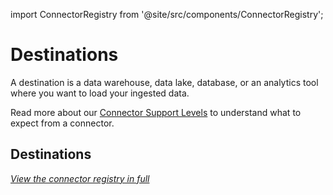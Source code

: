 import ConnectorRegistry from '@site/src/components/ConnectorRegistry';

# Destinations

A destination is a data warehouse, data lake, database, or an analytics tool where you want to load your ingested data.

Read more about our [Connector Support Levels](/platform/integrations/connector-support-levels) to understand what to expect from a connector.

## Destinations

<ConnectorRegistry type="destination"/>

_[View the connector registry in full](/integrations)_
